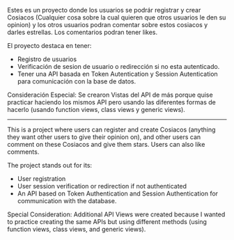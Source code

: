 Estes es un proyecto donde los usuarios se podrár registrar y crear Cosiacos (Cualquier cosa sobre la cual quieren que otros usuarios le den su opinion) y los otros usuarios
podran comentar sobre estos cosiacos y darles estrellas.
Los comentarios podran tener likes.

El proyecto destaca en tener:
- Registro de usuarios
- Verificación de sesion de usuario o redirección si no esta autenticado.
- Tener una API basada en Token Autentication y Session Autentication para comunicación con la base de datos.

Consideración Especial:
Se crearon Vistas del API de más porque quise practicar haciendo los mismos API pero usando las diferentes formas de hacerlo (usando function views, class views y generic views).

---------------------

This is a project where users can register and create Cosiacos (anything they want other users to give their opinion on), and other users can comment on these Cosiacos and give them stars.
Users can also like comments.

The project stands out for its:
- User registration
- User session verification or redirection if not authenticated
- An API based on Token Authentication and Session Authentication for communication with the database.

Special Consideration:
Additional API Views were created because I wanted to practice creating the same APIs but using different methods (using function views, class views, and generic views).
